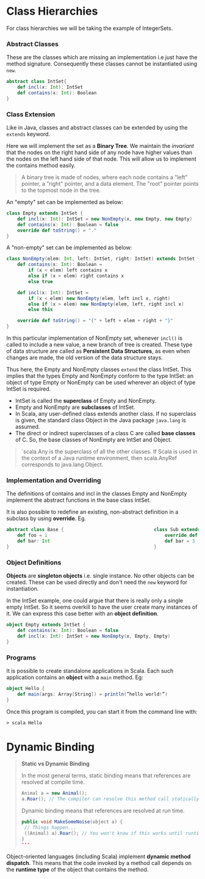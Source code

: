 # Class Hierarchies

For class hierarchies we will be taking the example of IntegerSets.

### Abstract Classes
These are the classes which are missing an implementation i.e just have the method signature. Consequently these classes cannot be instantiated using `new`.
```scala
abstract class IntSet{
    def incl(x: Int): IntSet
    def contains(x: Int): Boolean
}
```

### Class Extension
Like in Java, classes and abstract classes can be extended by using the `extends` keyword.

Here we will implement the set as a **Binary Tree**. We maintain the _invariant_ that the nodes on the right hand side of any node have higher values than the nodes on the left hand side of that node. This will allow us to implement the contains method easily.
> A binary tree is made of nodes, where each node contains a "left" pointer, a "right" pointer, and a data element. The "root" pointer points to the topmost node in the tree.

An "empty" set can be implemented as below:
```scala
class Empty extends IntSet {
    def incl(x: Int): IntSet = new NonEmpty(x, new Empty, new Empty)
    def contains(x: Int): Boolean = false
    override def toString() = "."
}
```
A "non-empty" set can be implemented as below:
```scala
class NonEmpty(elem: Int, left: IntSet, right: IntSet) extends IntSet {
    def contains(x: Int): Boolean =
        if (x < elem) left contains x
        else if (x > elem) right contains x
        else true

    def incl(x: Int): IntSet =
        if (x < elem) new NonEmpty(elem, left incl x, right)
        else if (x > elem) new NonEmpty(elem, left, right incl x)
        else this

    override def toString() = "{" + left + elem + right + "}"
}
```
In this particular implementation of NonEmpty set, whenever `incl()` is called to include a new value, a new branch of tree is created. These type of data structure are called as **Persistent Data Structures**, as even when changes are made, the old version of the data structure stays.

Thus here, the Empty and NonEmpty classes `extend` the class IntSet. This implies that the types Empty and NonEmpty conform to the type IntSet: an object of type Empty or NonEmpty can be used wherever an
object of type IntSet is required.

* IntSet is called the **superclass** of Empty and NonEmpty.
* Empty and NonEmpty are **subclasses** of IntSet.
* In Scala, any user-defined class extends another class. If no superclass is given, the standard class Object in the Java package `java.lang` is assumed.
* The direct or indirect superclasses of a class C are called **base classes** of C. So, the base classes of NonEmpty are IntSet and Object.

> `scala.Any is the superclass of all the other classes. If Scala is used in the context of a Java runtime environment, then scala.AnyRef corresponds to java.lang.Object.

### Implementation and Overriding

The definitions of contains and incl in the classes Empty and NonEmpty implement the abstract functions in the base class IntSet.

It is also possible to redefine an existing, non-abstract definition in a subclass by using **override**. Eg.
```scala
abstract class Base {                                 class Sub extends Base {
    def foo = 1                                           override def foo = 2
    def bar: Int                                          def bar = 3
}                                                     }
```

### Object Definitions
**Objects** are **singleton objects** i.e. single instance. No other objects can be created. These can be used directly and don't need the `new` keyword for instantiation. 

In the IntSet example, one could argue that there is really only a single empty IntSet. So it seems overkill to have the user create many instances of it. We can express this case better with an **object definition**.

```scala
object Empty extends IntSet {
    def contains(x: Int): Boolean = false
    def incl(x: Int): IntSet = new NonEmpty(x, Empty, Empty)
}
```

### Programs
It is possible to create standalone applications in Scala. Each such application contains an **object** with a `main` method. Eg:
```scala
object Hello {
    def main(args: Array[String]) = println(”hello world!”)
}
```
Once this program is compiled, you can start it from the command line with:
```
> scala Hello
```

# Dynamic Binding

> **Static vs Dynamic Binding**
>
> In the most general terms, static binding means that references are resolved at compile time.
> ```java
> Animal a = new Animal();
> a.Roar(); // The compiler can resolve this method call statically.
> ```
> Dynamic binding means that references are resolved at run time.
> ```java
> public void MakeSomeNoise(object a) {
>  // Things happen...
>  ((Animal) a).Roar(); // You won't know if this works until runtime!
> }
> '''

Object-oriented languages (including Scala) implement **dynamic method dispatch**. This means that the code invoked by a method call depends on the **runtime type** of the object that contains the method.

